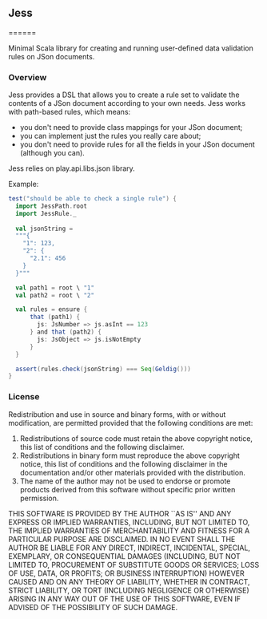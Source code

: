 ## Jess
======

Minimal Scala library for creating and running user-defined data validation rules on JSon documents.

### Overview

Jess provides a DSL that allows you to create a rule set to validate the contents of a JSon document according to your own needs.
Jess works with path-based rules, which means: 
* you don't need to provide class mappings for your JSon document;
* you can implement just the rules you really care about;
* you don't need to provide rules for all the fields in your JSon document (although you can).

Jess relies on play.api.libs.json library.

Example:
```scala
test("should be able to check a single rule") {
  import JessPath.root
  import JessRule._
  
  val jsonString = 
  """{ 
    "1": 123, 
    "2": { 
      "2.1": 456 
    } 
  }"""

  val path1 = root \ "1"
  val path2 = root \ "2"

  val rules = ensure { 
      that (path1) { 
        js: JsNumber => js.asInt == 123 
      } and that (path2) { 
        js: JsObject => js.isNotEmpty 
      }
  }

  assert(rules.check(jsonString) === Seq(Geldig()))
}
```

### License

Redistribution and use in source and binary forms, with or without
modification, are permitted provided that the following conditions
are met:
1. Redistributions of source code must retain the above copyright
   notice, this list of conditions and the following disclaimer.
2. Redistributions in binary form must reproduce the above copyright
   notice, this list of conditions and the following disclaimer in the
   documentation and/or other materials provided with the distribution.
3. The name of the author may not be used to endorse or promote products
   derived from this software without specific prior written permission.

THIS SOFTWARE IS PROVIDED BY THE AUTHOR ``AS IS'' AND ANY EXPRESS OR
IMPLIED WARRANTIES, INCLUDING, BUT NOT LIMITED TO, THE IMPLIED WARRANTIES
OF MERCHANTABILITY AND FITNESS FOR A PARTICULAR PURPOSE ARE DISCLAIMED.
IN NO EVENT SHALL THE AUTHOR BE LIABLE FOR ANY DIRECT, INDIRECT,
INCIDENTAL, SPECIAL, EXEMPLARY, OR CONSEQUENTIAL DAMAGES (INCLUDING, BUT
NOT LIMITED TO, PROCUREMENT OF SUBSTITUTE GOODS OR SERVICES; LOSS OF USE,
DATA, OR PROFITS; OR BUSINESS INTERRUPTION) HOWEVER CAUSED AND ON ANY
THEORY OF LIABILITY, WHETHER IN CONTRACT, STRICT LIABILITY, OR TORT
(INCLUDING NEGLIGENCE OR OTHERWISE) ARISING IN ANY WAY OUT OF THE USE OF
THIS SOFTWARE, EVEN IF ADVISED OF THE POSSIBILITY OF SUCH DAMAGE.